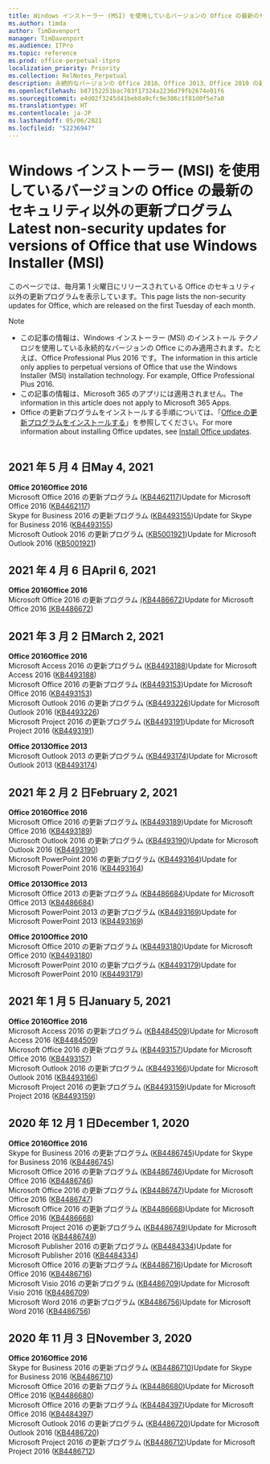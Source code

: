 ```yaml
---
title: Windows インストーラー (MSI) を使用しているバージョンの Office の最新のセキュリティ以外の更新プログラム
ms.author: timda
author: TimDavenport
manager: TimDavenport
ms.audience: ITPro
ms.topic: reference
ms.prod: office-perpetual-itpro
localization_priority: Priority
ms.collection: RelNotes_Perpetual
description: 永続的なバージョンの Office 2016、Office 2013、Office 2010 の最新のセキュリティ以外の更新プログラム情報へのリンクを IT 技術者に提供します
ms.openlocfilehash: b87152251bac703f17324a2236d79fb2674e01f6
ms.sourcegitcommit: e4d02f3245d41beb8a9cfc9e386c1f81d0f5e7a0
ms.translationtype: HT
ms.contentlocale: ja-JP
ms.lasthandoff: 05/06/2021
ms.locfileid: "52236947"
---
```

# <a name="latest-non-security-updates-for-versions-of-office-that-use-windows-installer-msi"></a><span data-ttu-id="8a4f2-103">Windows インストーラー (MSI) を使用しているバージョンの Office の最新のセキュリティ以外の更新プログラム</span><span class="sxs-lookup"><span data-stu-id="8a4f2-103">Latest non-security updates for versions of Office that use Windows Installer (MSI)</span></span>

<span data-ttu-id="8a4f2-104">このページでは、毎月第 1 火曜日にリリースされている Office のセキュリティ以外の更新プログラムを表示しています。</span><span class="sxs-lookup"><span data-stu-id="8a4f2-104">This page lists the non-security updates for Office, which are released on the first Tuesday of each month.</span></span>

> [!NOTE]
> - <span data-ttu-id="8a4f2-p101">この記事の情報は、Windows インストーラー (MSI) のインストール テクノロジを使用している永続的なバージョンの Office にのみ適用されます。たとえば、Office Professional Plus 2016 です。</span><span class="sxs-lookup"><span data-stu-id="8a4f2-p101">The information in this article only applies to perpetual versions of Office that use the Windows Installer (MSI) installation technology. For example, Office Professional Plus 2016.</span></span>
> - <span data-ttu-id="8a4f2-107">この記事の情報は、Microsoft 365 のアプリには適用されません。</span><span class="sxs-lookup"><span data-stu-id="8a4f2-107">The information in this article does not apply to Microsoft 365 Apps.</span></span>
> - <span data-ttu-id="8a4f2-108">Office の更新プログラムをインストールする手順については、「[Office の更新プログラムをインストールする](https://support.office.com/article/2ab296f3-7f03-43a2-8e50-46de917611c5)」を参照してください。</span><span class="sxs-lookup"><span data-stu-id="8a4f2-108">For more information about installing Office updates, see [Install Office updates](https://support.office.com/article/2ab296f3-7f03-43a2-8e50-46de917611c5).</span></span>
<br/><br/>

## <a name="may-4-2021"></a><span data-ttu-id="8a4f2-109">2021 年 5 月 4 日</span><span class="sxs-lookup"><span data-stu-id="8a4f2-109">May 4, 2021</span></span>
<span data-ttu-id="8a4f2-110">**Office 2016**</span><span class="sxs-lookup"><span data-stu-id="8a4f2-110">**Office 2016**</span></span><br/>
<span data-ttu-id="8a4f2-111">Microsoft Office 2016 の更新プログラム ([KB4462117](https://support.microsoft.com/help/4462117))</span><span class="sxs-lookup"><span data-stu-id="8a4f2-111">Update for Microsoft Office 2016 ([KB4462117](https://support.microsoft.com/help/4462117))</span></span> </br> <span data-ttu-id="8a4f2-112">Skype for Business 2016 の更新プログラム ([KB4493155](https://support.microsoft.com/help/4493155))</span><span class="sxs-lookup"><span data-stu-id="8a4f2-112">Update for Skype for Business 2016 ([KB4493155](https://support.microsoft.com/help/4493155))</span></span> </br> <span data-ttu-id="8a4f2-113">Microsoft Outlook 2016 の更新プログラム ([KB5001921](https://support.microsoft.com/help/5001921))</span><span class="sxs-lookup"><span data-stu-id="8a4f2-113">Update for Microsoft Outlook 2016 ([KB5001921](https://support.microsoft.com/help/5001921))</span></span> </br> 

## <a name="april-6-2021"></a><span data-ttu-id="8a4f2-114">2021 年 4 月 6 日</span><span class="sxs-lookup"><span data-stu-id="8a4f2-114">April 6, 2021</span></span>
<span data-ttu-id="8a4f2-115">**Office 2016**</span><span class="sxs-lookup"><span data-stu-id="8a4f2-115">**Office 2016**</span></span><br/>
<span data-ttu-id="8a4f2-116">Microsoft Office 2016 の更新プログラム [(KB4486672](https://support.microsoft.com/help/4486672))</span><span class="sxs-lookup"><span data-stu-id="8a4f2-116">Update for Microsoft Office 2016 [(KB4486672](https://support.microsoft.com/help/4486672))</span></span> </br> 

## <a name="march-2-2021"></a><span data-ttu-id="8a4f2-117">2021 年 3 月 2 日</span><span class="sxs-lookup"><span data-stu-id="8a4f2-117">March 2, 2021</span></span>
<span data-ttu-id="8a4f2-118">**Office 2016**</span><span class="sxs-lookup"><span data-stu-id="8a4f2-118">**Office 2016**</span></span><br/>
<span data-ttu-id="8a4f2-119">Microsoft Access 2016 の更新プログラム ([KB4493188](https://support.microsoft.com/help/4493188))</span><span class="sxs-lookup"><span data-stu-id="8a4f2-119">Update for Microsoft Access 2016 ([KB4493188](https://support.microsoft.com/help/4493188))</span></span> </br> <span data-ttu-id="8a4f2-120">Microsoft Office 2016 の更新プログラム ([KB4493153](https://support.microsoft.com/help/4493153))</span><span class="sxs-lookup"><span data-stu-id="8a4f2-120">Update for Microsoft Office 2016 ([KB4493153](https://support.microsoft.com/help/4493153))</span></span> </br> <span data-ttu-id="8a4f2-121">Microsoft Outlook 2016 の更新プログラム ([KB4493226](https://support.microsoft.com/help/4493226))</span><span class="sxs-lookup"><span data-stu-id="8a4f2-121">Update for Microsoft Outlook 2016 ([KB4493226](https://support.microsoft.com/help/4493226))</span></span> </br> <span data-ttu-id="8a4f2-122">Microsoft Project 2016 の更新プログラム ([KB4493191](https://support.microsoft.com/help/4493191))</span><span class="sxs-lookup"><span data-stu-id="8a4f2-122">Update for Microsoft Project 2016 ([KB4493191](https://support.microsoft.com/help/4493191))</span></span> </br> 


<span data-ttu-id="8a4f2-123">**Office 2013**</span><span class="sxs-lookup"><span data-stu-id="8a4f2-123">**Office 2013**</span></span><br/>
<span data-ttu-id="8a4f2-124">Microsoft Outlook 2013 の更新プログラム ([KB4493174](https://support.microsoft.com/help/4493174))</span><span class="sxs-lookup"><span data-stu-id="8a4f2-124">Update for Microsoft Outlook 2013 ([KB4493174](https://support.microsoft.com/help/4493174))</span></span> </br> 


## <a name="february-2-2021"></a><span data-ttu-id="8a4f2-125">2021 年 2 月 2 日</span><span class="sxs-lookup"><span data-stu-id="8a4f2-125">February 2, 2021</span></span>
<span data-ttu-id="8a4f2-126">**Office 2016**</span><span class="sxs-lookup"><span data-stu-id="8a4f2-126">**Office 2016**</span></span><br/>
<span data-ttu-id="8a4f2-127">Microsoft Office 2016 の更新プログラム ([KB4493189](https://support.microsoft.com/help/4493189))</span><span class="sxs-lookup"><span data-stu-id="8a4f2-127">Update for Microsoft Office 2016 ([KB4493189](https://support.microsoft.com/help/4493189))</span></span> </br> <span data-ttu-id="8a4f2-128">Microsoft Outlook 2016 の更新プログラム ([KB4493190](https://support.microsoft.com/help/4493190))</span><span class="sxs-lookup"><span data-stu-id="8a4f2-128">Update for Microsoft Outlook 2016 ([KB4493190](https://support.microsoft.com/help/4493190))</span></span> </br> <span data-ttu-id="8a4f2-129">Microsoft PowerPoint 2016 の更新プログラム ([KB4493164](https://support.microsoft.com/help/4493164))</span><span class="sxs-lookup"><span data-stu-id="8a4f2-129">Update for Microsoft PowerPoint 2016 ([KB4493164](https://support.microsoft.com/help/4493164))</span></span> </br> 

<span data-ttu-id="8a4f2-130">**Office 2013**</span><span class="sxs-lookup"><span data-stu-id="8a4f2-130">**Office 2013**</span></span><br/>
<span data-ttu-id="8a4f2-131">Microsoft Office 2013 の更新プログラム ([KB4486684](https://support.microsoft.com/help/4486684))</span><span class="sxs-lookup"><span data-stu-id="8a4f2-131">Update for Microsoft Office 2013 ([KB4486684](https://support.microsoft.com/help/4486684))</span></span> </br>
<span data-ttu-id="8a4f2-132">Microsoft PowerPoint 2013 の更新プログラム ([KB4493169](https://support.microsoft.com/help/4493169))</span><span class="sxs-lookup"><span data-stu-id="8a4f2-132">Update for Microsoft PowerPoint 2013 ([KB4493169](https://support.microsoft.com/help/4493169))</span></span> </br>

<span data-ttu-id="8a4f2-133">**Office 2010**</span><span class="sxs-lookup"><span data-stu-id="8a4f2-133">**Office 2010**</span></span><br/>
<span data-ttu-id="8a4f2-134">Microsoft Office 2010 の更新プログラム ([KB4493180](https://support.microsoft.com/help/4493180))</span><span class="sxs-lookup"><span data-stu-id="8a4f2-134">Update for Microsoft Office 2010 ([KB4493180](https://support.microsoft.com/help/4493180))</span></span> </br>
<span data-ttu-id="8a4f2-135">Microsoft PowerPoint 2010 の更新プログラム ([KB4493179](https://support.microsoft.com/help/4493179))</span><span class="sxs-lookup"><span data-stu-id="8a4f2-135">Update for Microsoft PowerPoint 2010 ([KB4493179](https://support.microsoft.com/help/4493179))</span></span></br>


## <a name="january-5-2021"></a><span data-ttu-id="8a4f2-136">2021 年 1 月 5 日</span><span class="sxs-lookup"><span data-stu-id="8a4f2-136">January 5, 2021</span></span>
<span data-ttu-id="8a4f2-137">**Office 2016**</span><span class="sxs-lookup"><span data-stu-id="8a4f2-137">**Office 2016**</span></span></br>
<span data-ttu-id="8a4f2-138">Microsoft Access 2016 の更新プログラム ([KB4484509](https://support.microsoft.com/help/4484509))</span><span class="sxs-lookup"><span data-stu-id="8a4f2-138">Update for Microsoft Access 2016 ([KB4484509](https://support.microsoft.com/help/4484509))</span></span> </br>
<span data-ttu-id="8a4f2-139">Microsoft Office 2016 の更新プログラム ([KB4493157](https://support.microsoft.com/help/4493157))</span><span class="sxs-lookup"><span data-stu-id="8a4f2-139">Update for Microsoft Office 2016 ([KB4493157](https://support.microsoft.com/help/4493157))</span></span> </br>
<span data-ttu-id="8a4f2-140">Microsoft Outlook 2016 の更新プログラム ([KB4493166](https://support.microsoft.com/help/4493166))</span><span class="sxs-lookup"><span data-stu-id="8a4f2-140">Update for Microsoft Outlook 2016 ([KB4493166](https://support.microsoft.com/help/4493166))</span></span> </br>
<span data-ttu-id="8a4f2-141">Microsoft Project 2016 の更新プログラム ([KB4493159](https://support.microsoft.com/help/4493159))</span><span class="sxs-lookup"><span data-stu-id="8a4f2-141">Update for Microsoft Project 2016 ([KB4493159](https://support.microsoft.com/help/4493159))</span></span> </br>


## <a name="december-1-2020"></a><span data-ttu-id="8a4f2-142">2020 年 12 月 1 日</span><span class="sxs-lookup"><span data-stu-id="8a4f2-142">December 1, 2020</span></span>
<span data-ttu-id="8a4f2-143">**Office 2016**</span><span class="sxs-lookup"><span data-stu-id="8a4f2-143">**Office 2016**</span></span><br/>
<span data-ttu-id="8a4f2-144">Skype for Business 2016 の更新プログラム ([KB4486745](https://support.microsoft.com/help/4486745))</span><span class="sxs-lookup"><span data-stu-id="8a4f2-144">Update for Skype for Business 2016 ([KB4486745](https://support.microsoft.com/help/4486745))</span></span> <br/>
<span data-ttu-id="8a4f2-145">Microsoft Office 2016 の更新プログラム ([KB4486746](https://support.microsoft.com/help/4486746))</span><span class="sxs-lookup"><span data-stu-id="8a4f2-145">Update for Microsoft Office 2016 ([KB4486746](https://support.microsoft.com/help/4486746))</span></span> <br/> <span data-ttu-id="8a4f2-146">Microsoft Office 2016 の更新プログラム ([KB4486747](https://support.microsoft.com/help/4486747))</span><span class="sxs-lookup"><span data-stu-id="8a4f2-146">Update for Microsoft Office 2016 ([KB4486747](https://support.microsoft.com/help/4486747))</span></span> <br/> <span data-ttu-id="8a4f2-147">Microsoft Office 2016 の更新プログラム ([KB4486668](https://support.microsoft.com/help/4486668))</span><span class="sxs-lookup"><span data-stu-id="8a4f2-147">Update for Microsoft Office 2016 ([KB4486668](https://support.microsoft.com/help/4486668))</span></span> <br/>
<span data-ttu-id="8a4f2-148">Microsoft Project 2016 の更新プログラム ([KB4486749](https://support.microsoft.com/help/4486749))</span><span class="sxs-lookup"><span data-stu-id="8a4f2-148">Update for Microsoft Project 2016 ([KB4486749](https://support.microsoft.com/help/4486749))</span></span> <br/> <span data-ttu-id="8a4f2-149">Microsoft Publisher 2016 の更新プログラム ([KB4484334](https://support.microsoft.com/help/4484334))</span><span class="sxs-lookup"><span data-stu-id="8a4f2-149">Update for Microsoft Publisher 2016 ([KB4484334](https://support.microsoft.com/help/4484334))</span></span> <br/> <span data-ttu-id="8a4f2-150">Microsoft Office 2016 の更新プログラム ([KB4486716](https://support.microsoft.com/help/4486716))</span><span class="sxs-lookup"><span data-stu-id="8a4f2-150">Update for Microsoft Office 2016 ([KB4486716](https://support.microsoft.com/help/4486716))</span></span> <br/> <span data-ttu-id="8a4f2-151">Microsoft Visio 2016 の更新プログラム ([KB4486709](https://support.microsoft.com/help/4486709))</span><span class="sxs-lookup"><span data-stu-id="8a4f2-151">Update for Microsoft Visio 2016 ([KB4486709](https://support.microsoft.com/help/4486709))</span></span> <br/>
<span data-ttu-id="8a4f2-152">Microsoft Word 2016 の更新プログラム ([KB4486756](https://support.microsoft.com/help/4486756))</span><span class="sxs-lookup"><span data-stu-id="8a4f2-152">Update for Microsoft Word 2016 ([KB4486756](https://support.microsoft.com/help/4486756))</span></span> <br/> 


## <a name="november-3-2020"></a><span data-ttu-id="8a4f2-153">2020 年 11 月 3 日</span><span class="sxs-lookup"><span data-stu-id="8a4f2-153">November 3, 2020</span></span>
<span data-ttu-id="8a4f2-154">**Office 2016**</span><span class="sxs-lookup"><span data-stu-id="8a4f2-154">**Office 2016**</span></span><br/>
<span data-ttu-id="8a4f2-155">Skype for Business 2016 の更新プログラム ([KB4486710](https://support.microsoft.com/help/4486710))</span><span class="sxs-lookup"><span data-stu-id="8a4f2-155">Update for Skype for Business 2016 ([KB4486710](https://support.microsoft.com/help/4486710))</span></span> <br/>
<span data-ttu-id="8a4f2-156">Microsoft Office 2016 の更新プログラム ([KB4486680](https://support.microsoft.com/help/4486680))</span><span class="sxs-lookup"><span data-stu-id="8a4f2-156">Update for Microsoft Office 2016 ([KB4486680](https://support.microsoft.com/help/4486680))</span></span> <br/>
<span data-ttu-id="8a4f2-157">Microsoft Office 2016 の更新プログラム ([KB4484397](https://support.microsoft.com/help/4484397))</span><span class="sxs-lookup"><span data-stu-id="8a4f2-157">Update for Microsoft Office 2016 ([KB4484397](https://support.microsoft.com/help/4484397))</span></span> <br/>
<span data-ttu-id="8a4f2-158">Microsoft Outlook 2016 の更新プログラム ([KB4486720](https://support.microsoft.com/help/4486720))</span><span class="sxs-lookup"><span data-stu-id="8a4f2-158">Update for Microsoft Outlook 2016 ([KB4486720](https://support.microsoft.com/help/4486720))</span></span> <br/>
<span data-ttu-id="8a4f2-159">Microsoft Project 2016 の更新プログラム ([KB4486712](https://support.microsoft.com/help/4486712))</span><span class="sxs-lookup"><span data-stu-id="8a4f2-159">Update for Microsoft Project 2016 ([KB4486712](https://support.microsoft.com/help/4486712))</span></span> <br/>


</br>